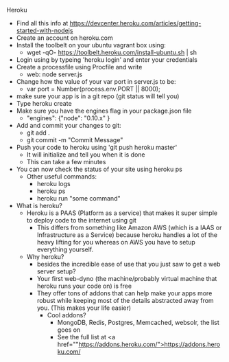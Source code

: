Heroku

* Find all this info at <a href="https://devcenter.heroku.com/articles/getting-started-with-nodejs">https://devcenter.heroku.com/articles/getting-started-with-nodejs</a>
* Create an account on heroku.com
* Install the toolbelt on your ubuntu vagrant box using:
	* wget -qO- https://toolbelt.heroku.com/install-ubuntu.sh | sh
* Login using by typeing 'heroku login' and enter your credentials
* Create a processfile using Procfile and write
	* web: node server.js
* Change how the value of your var port in server.js to be:
	* var port = Number(process.env.PORT || 8000);
* make sure your app is in a git repo (git status will tell you)
* Type heroku create <your-app-name-without-these-brackets>
* Make sure you have the engines flag in your package.json file
	* "engines": {"node": "0.10.x" }
* Add and commit your changes to git:
	* git add .
	* git commit -m "Commit Message"
* Push your code to heroku using 'git push heroku master'
	* It will initialize and tell you when it is done
	* This can take a few minutes
* You can now check the status of your site using heroku ps
	* Other useful commands:
		* heroku logs
		* heroku ps
		* heroku run "some command"
* What is heroku?
	* Heroku is a PAAS (Platform as a service) that makes it super simple to deploy code to the internet using git
		* This differs from something like Amazon AWS (which is a IAAS or Infrastructure as a Service) because heroku handles a lot of the heavy lifting for you whereas on AWS you have to setup everything yourself.
	* Why heroku?
		* besides the incredible ease of use that you just saw to get a web server setup?
		* Your first web-dyno (the machine/probably virtual machine that heroku runs your code on) is free
		* They offer tons of addons that can help make your apps more robust while keeping most of the details abstracted away from you. (This makes your life easier)
			* Cool addons?
				* MongoDB, Redis, Postgres, Memcached, websolr, the list goes on
				* See the full list at <a href=""https://addons.heroku.com/">https://addons.heroku.com/</a>